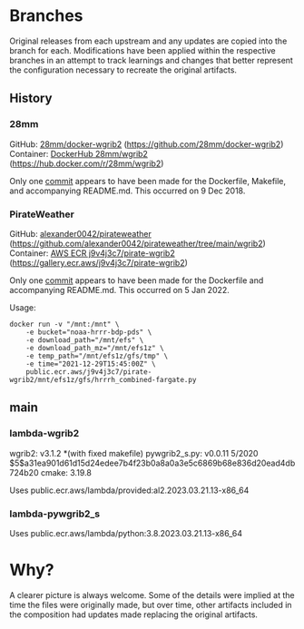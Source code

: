 # Branches

Original releases from each upstream and any updates are copied into the branch for each. Modifications have been applied within the respective branches in an attempt to track learnings and changes that better represent the configuration necessary to recreate the original artifacts.

## History

### 28mm

GitHub: [28mm/docker-wgrib2](https://github.com/28mm/docker-wgrib2) (https://github.com/28mm/docker-wgrib2)
Container: [DockerHub 28mm/wgrib2](https://hub.docker.com/r/28mm/wgrib2)  (https://hub.docker.com/r/28mm/wgrib2)

Only one [commit](https://github.com/28mm/docker-wgrib2/commit/15f284a5c3372672537053a26c4755785e56fa16) appears to have been made for the Dockerfile, Makefile, and accompanying README.md.  This occurred on 9 Dec 2018.

### PirateWeather

GitHub: [alexander0042/pirateweather](https://github.com/alexander0042/pirateweather/tree/main/wgrib2) (https://github.com/alexander0042/pirateweather/tree/main/wgrib2)
Container: [AWS ECR j9v4j3c7/pirate-wgrib2](https://gallery.ecr.aws/j9v4j3c7/pirate-wgrib2) (https://gallery.ecr.aws/j9v4j3c7/pirate-wgrib2)

Only one [commit](https://github.com/alexander0042/pirateweather/commit/1f380a272eac46a5efd167fe0a12b7500fdc7bc2) appears to have been made for the Dockerfile and accompanying README.md. This occurred on 5 Jan 2022.

Usage:

```shell
docker run -v "/mnt:/mnt" \
    -e bucket="noaa-hrrr-bdp-pds" \
    -e download_path="/mnt/efs" \
    -e download_path_mz="/mnt/efs1z" \
    -e temp_path="/mnt/efs1z/gfs/tmp" \
    -e time="2021-12-29T15:45:00Z" \
    public.ecr.aws/j9v4j3c7/pirate-wgrib2/mnt/efs1z/gfs/hrrrh_combined-fargate.py
```

## main

### lambda-wgrib2

wgrib2:        v3.1.2 *(with fixed makefile)
pywgrib2_s.py: v0.0.11 5/2020 \$5\$a31ea901d61d15d24edee7b4f23b0a8a0a3e5c6869b68e836d20ead4db724b20
cmake:         3.19.8

Uses public.ecr.aws/lambda/provided:al2.2023.03.21.13-x86_64

### lambda-pywgrib2_s

Uses public.ecr.aws/lambda/python:3.8.2023.03.21.13-x86_64

# Why?

A clearer picture is always welcome. Some of the details were implied at the time the files were originally made, but over time, other artifacts included in the composition had updates made replacing the original artifacts.
